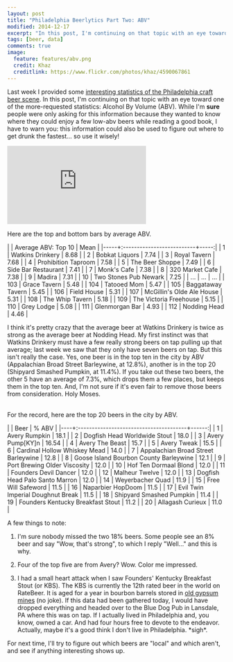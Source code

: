 ```yaml
---
layout: post
title: "Philadelphia Beerlytics Part Two: ABV"
modified: 2014-12-17
excerpt: "In this post, I'm continuing on that topic with an eye toward one of the more-requested statistics: Alcohol By Volume(ABV)"
tags: [beer, data]
comments: true
image:
  feature: features/abv.png
  credit: Khaz
  creditlink: https://www.flickr.com/photos/khaz/4590067861
---
```



Last week I provided some [interesting statistics of the Philadelphia
craft beer
scene](http://williamstome.github.io//philadelphia-beerlytics-part-one). In
this post, I'm continuing on that topic with an 
eye toward one of the more-requested statistics: Alcohol By Volume
(ABV). While I'm **sure** people were only asking for this information
because they wanted to know where they could enjoy a few low-abv beers
while reading a good book, I have to warn you: this information could
also be used to figure out where to get drunk the fastest... so use
it wisely!

<feature>
  <iframe width="320" height="180"
          src="https://www.youtube.com/embed/IKmQW7JTb6s?rel=0&start=0&end=21"
          frameborder="0" 
          allowfullscreen>
  </iframe>
</feature>
<br/>


Here are the top and bottom bars by average ABV. 

|     | Average ABV: Top 10       | Mean |
|-----+:--------------------------+-----:|
|   1 | Watkins Drinkery          | 8.68 |
|   2 | Bobkat Liquors            | 7.74 |
|   3 | Royal Tavern              | 7.68 |
|   4 | Prohibition Taproom       | 7.58 |
|   5 | The Beer Shoppe           | 7.49 |
|   6 | Side Bar Restaurant       | 7.41 |
|   7 | Monk's Cafe               | 7.38 |
|   8 | 320 Market Cafe           | 7.38 |
|   9 | Madira                    | 7.31 |
|  10 | Two Stones Pub Newark     | 7.25 |
| ... | ...                       |  ... |
| 103 | Grace Tavern              | 5.48 |
| 104 | Tatooed Mom               | 5.47 |
| 105 | Baggataway Tavern         | 5.45 |
| 106 | Field House               | 5.31 |
| 107 | McGillin's Olde Ale House | 5.31 |
| 108 | The Whip Tavern           | 5.18 |
| 109 | The Victoria Freehouse    | 5.15 |
| 110 | Grey Lodge                | 5.08 |
| 111 | Glenmorgan Bar            | 4.93 |
| 112 | Nodding Head              | 4.46 |

I think it's pretty crazy that the average beer at Watkins Drinkery is
twice as strong as the average beer at Nodding Head. My first instinct
was that Watkins Drinkery must have a few really strong beers on tap
pulling up that average; last week we saw that they only have seven
beers on tap. But this isn't really the case. Yes, one beer is in the top
ten in the city by ABV (Appalachian Broad Street Barleywine, at
12.8%), another is in the top 20 (Shipyard Smashed Pumpkin, at
11.4%). If you take out these two beers, the other 5 have an average
of 7.3%, which drops them a few places, but keeps them in the top
ten. And, I'm not sure if it's even fair to remove those beers from
consideration. Holy Moses.<br/><br/>

For the record, here are the top 20 beers in the city by ABV.

|    | Beer                                   | % ABV |
|----+:---------------------------------------+------:|
|  1 | Avery Rumpkin                          |  18.1 |
|  2 | Dogfish Head Worldwide Stout           |  18.0 |
|  3 | Avery Pump[KY]n                        | 16.54 |
|  4 | Avery The Beast                        |  15.7 |
|  5 | Avery Tweak                            |  15.5 |
|  6 | Cardinal Hollow Whiskey Mead           |  14.0 |
|  7 | Appalachian Broad Street Barleywine    |  12.8 |
|  8 | Goose Island Bourbon County Barleywine |  12.1 |
|  9 | Port Brewing Older Viscosity           |  12.0 |
| 10 | Hof Ten Dormaal Blond                  |  12.0 |
| 11 | Founders Devil Dancer                  |  12.0 |
| 12 | Malheur Twelve                         |  12.0 |
| 13 | Dogfish Head Palo Santo Marron         |  12.0 |
| 14 | Weyerbacher Quad                       |  11.9 |
| 15 | Free Will Safeword                     |  11.5 |
| 16 | Naparbier HopDoom                      |  11.5 |
| 17 | Evil Twin Imperial Doughnut Break      |  11.5 |
| 18 | Shipyard Smashed Pumpkin               |  11.4 |
| 19 | Founders Kentucky Breakfast Stout      |  11.2 |
| 20 | Allagash Curieux                       |  11.0 |


A few things to note: 

1. I'm sure nobody missed the two 18%
beers. Some people see an 8% beer and say "Wow, that's strong", to
which I reply "Well..." and this is why. 

2. Four of the top five are from Avery? Wow. Color me impressed.

3. I had a small heart attack when I saw Founders' Kentucky
Breakfast Stout (or KBS). The KBS is currently the 12th rated beer in
the world on RateBeer. It is aged for a year in bourbon barrels
stored in
[old gypsum mines](http://www.saveur.com/article/wine-and-drink/the-brew-founders-kentucky-breakfast-stout)
(no joke). If this data had been gathered today, I would have dropped
everything and headed over to the Blue Dog Pub in Lansdale, PA where
this was on tap. If I actually lived in Philadelphia and, you know,
owned a car. And had four hours free to devote to the
endeavor. Actually, maybe it's a good think I don't live in
Philadelphia. \*sigh\*.


For next time, I'll try to figure out which beers are "local" and
which aren't, and see if anything interesting shows up.
